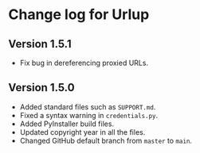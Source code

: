 Change log for Urlup
====================

Version 1.5.1
-------------

* Fix bug in dereferencing proxied URLs.


Version 1.5.0
-------------

* Added standard files such as `SUPPORT.md`.
* Fixed a syntax warning in `credentials.py`.
* Added PyInstaller build files.
* Updated copyright year in all the files.
* Changed GitHub default branch from `master` to `main`.

